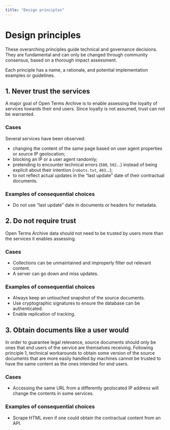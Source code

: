 ```yaml
---
title: "Design principles"
---
```


# Design principles

These overarching principles guide technical and governance decisions. They are fundamental and can only be changed through community consensus, based on a thorough impact assessment.

Each principle has a name, a rationale, and potential implementation examples or guidelines.

## 1. Never trust the services

A major goal of Open Terms Archive is to enable assessing the loyalty of services towards their end users. Since loyalty is not assumed, trust can not be warranted.

### Cases

Several services have been observed:

- changing the content of the same page based on user agent properties or source IP geolocation;
- blocking an IP or a user agent randomly;
- pretending to encounter technical errors (`500`, `502`…) instead of being explicit about their intention (`robots.txt`, `403`…);
- to not reflect actual updates in the “last update” date of their contractual documents.

### Examples of consequential choices

- Do not use “last update” date in documents or headers for metadata.

## 2. Do not require trust

Open Terms Archive data should not need to be trusted by users more than the services it enables assessing.

### Cases

- Collections can be unmaintained and improperly filter out relevant content.
- A server can go down and miss updates.

### Examples of consequential choices

- Always keep an untouched snapshot of the source documents.
- Use cryptographic signatures to ensure the database can be authenticated.
- Enable replication of tracking.

## 3. Obtain documents like a user would

In order to guarantee legal relevance, source documents should only be ones that end users of the service are themselves receiving. Following principle 1, technical workarounds to obtain some version of the source documents that are more easily handled by machines cannot be trusted to have the same content as the ones intended for end users.

### Cases

- Accessing the same URL from a differently geolocated IP address will change the contents in some services.

### Examples of consequential choices

- Scrape HTML even if one could obtain the contractual content from an API.

